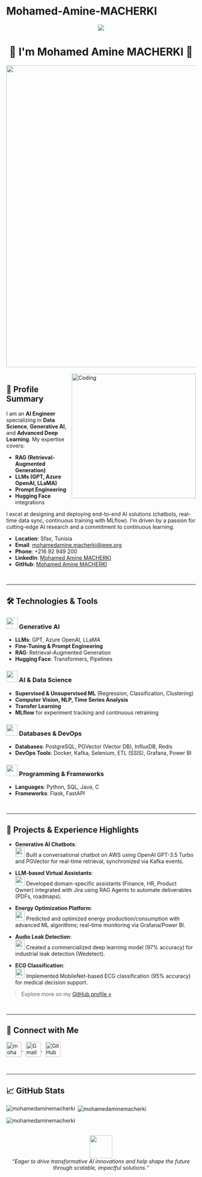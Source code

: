 # Mohamed-Amine-MACHERKI<!-- BANNER / INTRO -->
<p align="center">
<!-- Typing SVG -->
<img src="https://readme-typing-svg.herokuapp.com/?lines=Hello,+World+!&center=true&size=30">
</p>
 
<h1 align="center">👋 I'm Mohamed Amine MACHERKI 👋 </h1>
 
<div align="center">
<!-- Animated GIF banner -->
<a href="https://rishavchanda.io">
<img src="https://firebasestorage.googleapis.com/v0/b/flexi-coding.appspot.com/o/dempgi7-520f8d5f-63d4-4453-8822-dbc149ae27f8.gif?alt=media&token=91c0c7b2-93c3-4029-b011-1a8703c5730d" width="800"/>
</a>
</div>
 
<br/>
 
<!-- PROFILE SUMMARY -->
<img align="right" alt="Coding" width="330" src="https://cdn.dribbble.com/users/1162077/screenshots/3848914/programmer.gif" />
 
## 🚀 Profile Summary
I am an **AI Engineer** specializing in **Data Science**, **Generative AI**, and **Advanced Deep Learning**. My expertise covers:
 
- **RAG (Retrieval-Augmented Generation)**
- **LLMs (GPT, Azure OpenAI, LLaMA)**
- **Prompt Engineering**
- **Hugging Face** integrations
 
I excel at designing and deploying end-to-end AI solutions (chatbots, real-time data sync, continuous training with MLflow). I’m driven by a passion for cutting-edge AI research and a commitment to continuous learning.
 
- **Location**: Sfax, Tunisia  
- **Email**: [mohamedamine.macherki@ieee.org](mailto:mohamedamine.macherki@ieee.org)  
- **Phone**: +216 92 949 200  
- **LinkedIn**: [Mohamed Amine MACHERKI]([https://www.linkedin.com/in/mohamedaminemacherki](https://www.linkedin.com/in/mohamed-amine-macherki-b62a65200/))  
- **GitHub**: [Mohamed Amine MACHERKI]([https://github.com/mohamedaminemacherki](https://github.com/StrongAmineMohamed))
 
<br/>
 
---
 
<!-- TECHNOLOGIES & TOOLS -->
<h2 align="left">🛠️ Technologies & Tools</h2>
 
### <img src="https://img.icons8.com/color/48/000000/artificial-intelligence.png" width="30"/> Generative AI
- **LLMs**: GPT, Azure OpenAI, LLaMA  
- **Fine-Tuning & Prompt Engineering**  
- **RAG**: Retrieval-Augmented Generation  
- **Hugging Face**: Transformers, Pipelines
 
### <img src="https://img.icons8.com/external-justicon-flat-justicon/64/000000/external-data-science-education-justicon-flat-justicon.png" width="30"/> AI & Data Science
- **Supervised & Unsupervised ML** (Regression, Classification, Clustering)  
- **Computer Vision, NLP, Time Series Analysis**  
- **Transfer Learning**  
- **MLflow** for experiment tracking and continuous retraining
 
### <img src="https://img.icons8.com/external-tal-revivo-shadow-tal-revivo/64/000000/external-database-mysql-an-open-source-relational-database-management-system-logo-shadow-tal-revivo.png" width="30"/> Databases & DevOps
- **Databases**: PostgreSQL, PGVector (Vector DB), InfluxDB, Redis  
- **DevOps Tools**: Docker, Kafka, Selenium, ETL (SSIS), Grafana, Power BI
 
### <img src="https://img.icons8.com/fluency/48/000000/code.png" width="30"/> Programming & Frameworks
- **Languages**: Python, SQL, Java, C  
- **Frameworks**: Flask, FastAPI
 
<br/>
 
---
 
<!-- PROJECTS & EXPERIENCE -->
<h2 align="left">🔭 Projects & Experience Highlights</h2>
 
- **Generative AI Chatbots**:  
<img src="https://img.icons8.com/color/48/000000/chatbot.png" width="25"/> Built a conversational chatbot on AWS using OpenAI GPT-3.5 Turbo and PGVector for real-time retrieval, synchronized via Kafka events.
 
- **LLM-based Virtual Assistants**:  
<img src="https://img.icons8.com/external-wanicon-flat-wanicon/64/000000/external-assistant-customer-service-wanicon-flat-wanicon.png" width="25"/> Developed domain-specific assistants (Finance, HR, Product Owner) integrated with Jira using RAG Agents to automate deliverables (PDFs, roadmaps).
 
- **Energy Optimization Platform**:  
<img src="https://img.icons8.com/ios-filled/50/000000/lighting-bolt.png" width="25"/> Predicted and optimized energy production/consumption with advanced ML algorithms; real-time monitoring via Grafana/Power BI.
 
- **Audio Leak Detection**:  
<img src="https://img.icons8.com/ios-filled/50/000000/speaker.png" width="25"/> Created a commercialized deep learning model (97% accuracy) for industrial leak detection (Wedetect).
 
- **ECG Classification**:  
<img src="https://img.icons8.com/ios-filled/50/000000/heart-with-pulse.png" width="25"/> Implemented MobileNet-based ECG classification (95% accuracy) for medical decision support.
 
> Explore more on my [GitHub profile »]((https://github.com/StrongAmineMohamed))
 
<br/>
 
---
 
<!-- CONNECT WITH ME -->
<h2 align="left">🤝 Connect with Me</h2>
 
<p align="left">
<a href="https://www.linkedin.com/in/mohamed-amine-macherki-b62a65200/" target="blank">
<img align="center" src="https://img.icons8.com/color/48/000000/linkedin.png" alt="mohamed " width="40"/>
</a>
&nbsp;
<a href="mailto:mohamedamine.macherki@ieee.org" target="blank">
<img align="center" src="https://img.icons8.com/color/48/000000/gmail.png" alt="Gmail" width="40"/>
</a>
&nbsp;
<a href="https://github.com/StrongAmineMohamed" target="blank">
<img align="center" src="https://img.icons8.com/glyph-neue/64/000000/github.png" alt="GitHub" width="40"/>
</a>
</p>
 
<br/>
 
---
 
<!-- GITHUB STATS -->
<h2 align="left">📈 GitHub Stats</h2>
 
<p>
<img align="left" src="https://github-readme-stats.vercel.app/api/top-langs?username=mohamedaminemacherki&show_icons=true&locale=en&layout=compact" alt="mohamedaminemacherki" />
</p>
 
<p>
&nbsp;<img align="center" src="https://github-readme-stats.vercel.app/api?username=mohamedaminemacherki&show_icons=true&locale=en" alt="mohamedaminemacherki" />
</p>
 
<p>
<img align="center" src="https://github-readme-streak-stats.herokuapp.com/?user=mohamedaminemacherki&" alt="mohamedaminemacherki" />
</p>
 
<br/>
 
<div align="center">
<img src="https://img.icons8.com/plasticine/100/000000/brain.png" width="60"/><br/>
<em>“Eager to drive transformative AI innovations and help shape the future 
  through scalable, impactful solutions.”</em>
</div>

